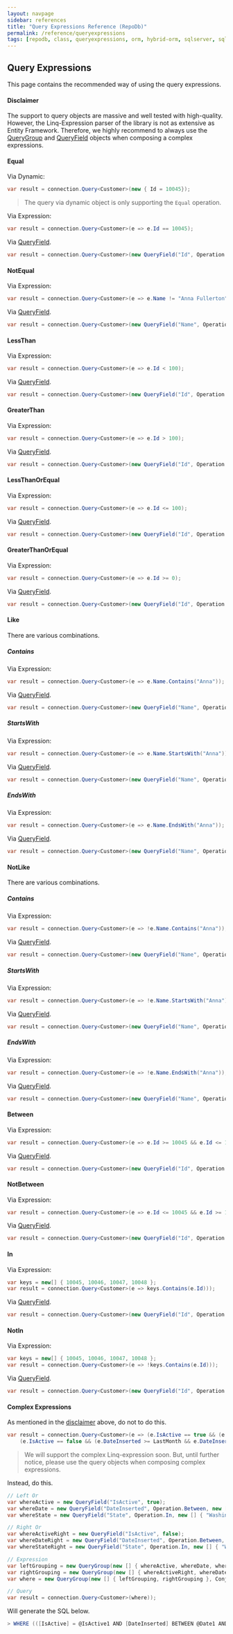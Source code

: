```yaml
---
layout: navpage
sidebar: references
title: "Query Expressions Reference (RepoDb)"
permalink: /reference/queryexpressions
tags: [repodb, class, queryexpressions, orm, hybrid-orm, sqlserver, sqlite, mysql, postgresql]
---
```


## Query Expressions

This page contains the recommended way of using the query expressions.

#### Disclaimer

The support to query objects are massive and well tested with high-quality. However, the Linq-Expression parser of the library is not as extensive as Entity Framework. Therefore, we highly recommend to always use the [QueryGroup](/class/querygroup) and [QueryField](/class/queryfield) objects when composing a complex expressions.

#### Equal

Via Dynamic:

```csharp
var result = connection.Query<Customer>(new { Id = 10045});
```

> The query via dynamic object is only supporting the `Equal` operation.

Via Expression:

```csharp
var result = connection.Query<Customer>(e => e.Id == 10045);
```

Via [QueryField](/class/queryfield).

```csharp
var result = connection.Query<Customer>(new QueryField("Id", Operation.Equal, 10045));
```

#### NotEqual

Via Expression:

```csharp
var result = connection.Query<Customer>(e => e.Name != "Anna Fullerton");
```

Via [QueryField](/class/queryfield).

```csharp
var result = connection.Query<Customer>(new QueryField("Name", Operation.NotEqual, "Anna Fullerton" });
```

#### LessThan

Via Expression:

```csharp
var result = connection.Query<Customer>(e => e.Id < 100);
```

Via [QueryField](/class/queryfield).

```csharp
var result = connection.Query<Customer>(new QueryField("Id", Operation.LessThan, 100 });
```

#### GreaterThan

Via Expression:

```csharp
var result = connection.Query<Customer>(e => e.Id > 100);
```

Via [QueryField](/class/queryfield).

```csharp
var result = connection.Query<Customer>(new QueryField("Id", Operation.GreaterThan, 100 });
```

#### LessThanOrEqual

Via Expression:

```csharp
var result = connection.Query<Customer>(e => e.Id <= 100);
```

Via [QueryField](/class/queryfield).

```csharp
var result = connection.Query<Customer>(new QueryField("Id", Operation.LessThanOrEqual, 100 });
```

#### GreaterThanOrEqual

Via Expression:

```csharp
var result = connection.Query<Customer>(e => e.Id >= 0);
```

Via [QueryField](/class/queryfield).

```csharp
var result = connection.Query<Customer>(new QueryField("Id", Operation.GreaterThanOrEqual, 0 });
```

#### Like

There are various combinations.

##### Contains

Via Expression:

```csharp
var result = connection.Query<Customer>(e => e.Name.Contains("Anna"));
```

Via [QueryField](/class/queryfield).

```csharp
var result = connection.Query<Customer>(new QueryField("Name", Operation.Like, "%Anna%" });
```

##### StartsWith

Via Expression:

```csharp
var result = connection.Query<Customer>(e => e.Name.StartsWith("Anna"));
```

Via [QueryField](/class/queryfield).

```csharp
var result = connection.Query<Customer>(new QueryField("Name", Operation.Like, "Anna%" });
```

##### EndsWith

Via Expression:

```csharp
var result = connection.Query<Customer>(e => e.Name.EndsWith("Anna"));
```

Via [QueryField](/class/queryfield).

```csharp
var result = connection.Query<Customer>(new QueryField("Name", Operation.Like, "%Anna" });
```

#### NotLike

There are various combinations.

##### Contains

Via Expression:

```csharp
var result = connection.Query<Customer>(e => !e.Name.Contains("Anna"));
```

Via [QueryField](/class/queryfield).

```csharp
var result = connection.Query<Customer>(new QueryField("Name", Operation.NotLike, "%Anna%" });
```

##### StartsWith

Via Expression:

```csharp
var result = connection.Query<Customer>(e => !e.Name.StartsWith("Anna"));
```

Via [QueryField](/class/queryfield).

```csharp
var result = connection.Query<Customer>(new QueryField("Name", Operation.NotLike, "Anna%" });
```

##### EndsWith

Via Expression:

```csharp
var result = connection.Query<Customer>(e => !e.Name.EndsWith("Anna"));
```

Via [QueryField](/class/queryfield).

```csharp
var result = connection.Query<Customer>(new QueryField("Name", Operation.NotLike, "%Anna" });
```

#### Between

Via Expression:

```csharp
var result = connection.Query<Customer>(e => e.Id >= 10045 && e.Id <= 10075));
```

Via [QueryField](/class/queryfield).

```csharp
var result = connection.Query<Customer>(new QueryField("Id", Operation.Between, new [] { 10045, 10075 } ));
```

#### NotBetween

Via Expression:

```csharp
var result = connection.Query<Customer>(e => e.Id <= 10045 && e.Id >= 10075));
```

Via [QueryField](/class/queryfield).

```csharp
var result = connection.Query<Customer>(new QueryField("Id", Operation.NotBetween, new [] { 10045, 10075 } ));
```

#### In

Via Expression:

```csharp
var keys = new[] { 10045, 10046, 10047, 10048 };
var result = connection.Query<Customer>(e => keys.Contains(e.Id)));
```

Via [QueryField](/class/queryfield).

```csharp
var result = connection.Query<Customer>(new QueryField("Id", Operation.In, new [] { 10045, 10046, 10047, 10048 }));
```

#### NotIn

Via Expression:

```csharp
var keys = new[] { 10045, 10046, 10047, 10048 };
var result = connection.Query<Customer>(e => !keys.Contains(e.Id)));
```

Via [QueryField](/class/queryfield).

```csharp
var result = connection.Query<Customer>(new QueryField("Id", Operation.NotIn, new [] { 10045, 10046, 10047, 10048 }));
```

#### Complex Expressions

As mentioned in the [disclaimer](#disclaimer) above, do not to do this.

```csharp
var result = connection.Query<Customer>(e => (e.IsActive == true && (e.DateInserted >= Yesterday && e.DateInserted <= Today) && (new[] { "Washington", "New York", "California" }).Contains(e.State)) ||
    (e.IsActive == false && (e.DateInserted >= LastMonth && e.DateInserted <= Yesterday) && (new[] { "Washington", "New York", "California" }).Contains(e.State));
```

> We will support the complex Linq-expression soon. But, until further notice, please use the query objects when composing complex expressions.

Instead, do this.

```csharp
// Left Or
var whereActive = new QueryField("IsActive", true);
var whereDate = new QueryField("DateInserted", Operation.Between, new [] { Yesterday, Today });
var whereState = new QueryField("State", Operation.In, new [] { "Washington", "New York", "California" });

// Right Or
var whereActiveRight = new QueryField("IsActive", false);
var whereDateRight = new QueryField("DateInserted", Operation.Between, new [] { LastMonth, Yesterday });
var whereStateRight = new QueryField("State", Operation.In, new [] { "Washington", "New York", "California" });

// Expression
var leftGrouping = new QueryGroup(new [] { whereActive, whereDate, whereState });
var rightGrouping = new QueryGroup(new [] { whereActiveRight, whereDateRight, whereStateRight });
var where = new QueryGroup(new [] { leftGrouping, rightGrouping }, Conjunction.Or);

// Query
var result = connection.Query<Customer>(where));
```

Will generate the SQL below.

```csharp
> WHERE (([IsActive] = @IsActive1 AND [DateInserted] BETWEEN @Date1 AND @Date2 AND [State] IN (@State1, @State2, @State3) OR ([IsActive] = @IsActive2 AND [DateInserted] BETWEEN @Date3 AND @Date4 AND [State] IN (@State4, @State5, @State6))
```